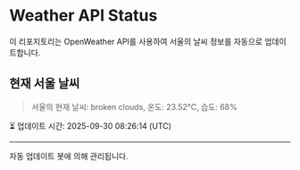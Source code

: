 
# Weather API Status

이 리포지토리는 OpenWeather API를 사용하여 서울의 날씨 정보를 자동으로 업데이트합니다.

## 현재 서울 날씨
> 서울의 현재 날씨: broken clouds, 온도: 23.52°C, 습도: 68%

⏳ 업데이트 시간: 2025-09-30 08:26:14 (UTC)

---
자동 업데이트 봇에 의해 관리됩니다.
